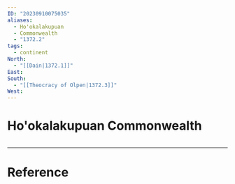 ```yaml
---
ID: "20230910075035"
aliases:
  - Ho'okalakupuan
  - Commonwealth
  - "1372.2"
tags:
  - continent
North:
  - "[[Dain|1372.1]]"
East: 
South:
  - "[[Theocracy of Olpen|1372.3]]"
West:
---
```

# Ho'okalakupuan Commonwealth

```toc
```

---

# Reference
